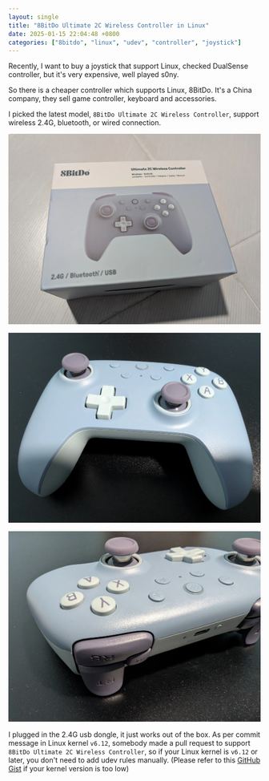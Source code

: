 ```yaml
---
layout: single
title: "8BitDo Ultimate 2C Wireless Controller in Linux"
date: 2025-01-15 22:04:48 +0800
categories: ["8bitdo", "linux", "udev", "controller", "joystick"]
---
```


Recently, I want to buy a joystick that support Linux, checked DualSense controller, but it's very expensive, well played s0ny.

So there is a cheaper controller which supports Linux, 8BitDo. It's a China company, they sell game controller, keyboard and accessories.

I picked the latest model, `8BitDo Ultimate 2C Wireless Controller`, support wireless 2.4G, bluetooth, or wired connection.

![Image](/assets/image/2025-02-20-8bitdo-01.webp)

![Image](/assets/image/2025-02-20-8bitdo-02.webp)

![Image](/assets/image/2025-02-20-8bitdo-03.webp)

I plugged in the 2.4G usb dongle, it just works out of the box. As per commit message in Linux kernel `v6.12`, somebody made a pull request to support `8BitDo Ultimate 2C Wireless Controller`, so if your Linux kernel is `v6.12` or later, you don't need to add udev rules manually. (Please refer to this [GitHub Gist][8bitdo-linux-gist] if your kernel version is too low)


[linux-kernel-v6.12]: https://git.kernel.org/pub/scm/linux/kernel/git/torvalds/linux.git/commit/?id=f9e4825524aaf28af6b2097776616f27c31d6847
[8bitdo-linux-gist]:  https://gist.github.com/ammuench/0dcf14faf4e3b000020992612a2711e2
